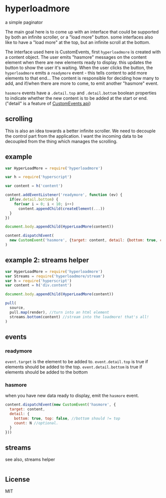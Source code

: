 # hyperloadmore

a simple paginator

The main goal here is to come up with an interface that could
be supported by both an infinite scroller, or a "load more" button.
some interfaces also like to have a "load more" at the top,
but an infinite scroll at the bottom.

The interface used here is CustomEvents, first `hyperloadmore`
is created with a content object. The user emits "hasmore" messages
on the content element when there are new elements ready to display.
this updates the button to show the user it's waiting.
When the user clicks the button, the `hyperloadmore` emits
a `readymore` event - this tells content to add more elements
to that end... The content is responsible for
deciding how many to add, and if/when there are more to come,
to emit another "hasmore" event.

`hasmore` events have a `.detail.top` and `.detail.bottom` boolean
properties to indicate whether the new content is to be added
at the start or end. ("detail" is a feature of [CustomEvents api](https://davidwalsh.name/customevent))

## scrolling

This is also an idea towards a better infinite scroller. We need to decouple the control part from the application.
I want the incoming data to be decoupled from the thing which manages the scrolling.

## example

``` js
var HyperLoadMore = require('hyperloadmore')

var h = require('hyperscript')

var content = h('content')

content.addEventListener('readymore', function (ev) {
  if(ev.detail.bottom) {
    for(var i = 0; i < 10; i++)
      content.appendChild(createElement(...))
  }
})

document.body.appendChild(HyperLoadMore(content))

content.dispatchEvent(
  new CustomEvent('hasmore', {target: content, detail: {bottom: true, count: 10}})
)
```

## example 2: streams helper

``` js
var HyperLoadMore = require('hyperloadmore')
var Streams = require('hyperloadmore/stream')
var h = require('hyperscript')
var content = h('div.content')

document.body.appendChild(HyperLoadMore(content))

pull(
  source,
  pull.map(render), //turn into an html element
  streams.bottom(content) //stream into the loadmore! that's all!
)
```

## events

### readymore

`event.target` is the element to be added to.
`event.detail.top` is true if elements should be added to the top.
`event.detail.bottom` is true if elements should be added to the bottom

### hasmore

when you have new data ready to display, emit the `hasmore` event.
``` js
content.dispatchEvent(new CustomEvent('hasmore', {
  target: content,
  detail: {
    bottom: true, top: false, //bottom should != top
    count: N //optional.
  }
}))
```

## streams

see also, streams helper

``` js

```

## License

MIT






